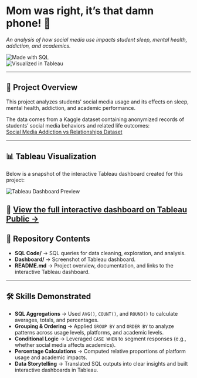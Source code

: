 # Mom was right, it’s that damn phone! 📱  

*An analysis of how social media use impacts student sleep, mental health, addiction, and academics.*  

![Made with SQL](https://img.shields.io/badge/Made%20with-SQL-blue)  
![Visualized in Tableau](https://img.shields.io/badge/Visualized%20in-Tableau-orange)  

---

## 📖 Project Overview  
This project analyzes students' social media usage and its effects on sleep, mental health, addiction, and academic performance.  

The data comes from a Kaggle dataset containing anonymized records of students’ social media behaviors and related life outcomes:  
[Social Media Addiction vs Relationships Dataset](https://www.kaggle.com/datasets/adilshamim8/social-media-addiction-vs-relationships)  

---

## 📊 Tableau Visualization  
Below is a snapshot of the interactive Tableau dashboard created for this project:  

![Tableau Dashboard Preview](images/social_media_dashboard.png)

🔗 [**View the full interactive dashboard on Tableau Public →**](https://public.tableau.com/app/profile/carlos.austin/viz/SocialMediaUseAmongstStudents/Dashboard1?publish=yes)  
---
## 📂 Repository Contents  

- **SQL Code/** → SQL queries for data cleaning, exploration, and analysis.  
- **Dashboard/** → Screenshot of Tableau dashboard.  
- **README.md** → Project overview, documentation, and links to the interactive Tableau dashboard.  

---

## 🛠 Skills Demonstrated  

- **SQL Aggregations** → Used `AVG()`, `COUNT()`, and `ROUND()` to calculate averages, totals, and percentages.  
- **Grouping & Ordering** → Applied `GROUP BY` and `ORDER BY` to analyze patterns across usage levels, platforms, and academic levels.  
- **Conditional Logic** → Leveraged `CASE WHEN` to segment responses (e.g., whether social media affects academics).  
- **Percentage Calculations** → Computed relative proportions of platform usage and academic impacts.  
- **Data Storytelling** → Translated SQL outputs into clear insights and built interactive dashboards in Tableau.  
